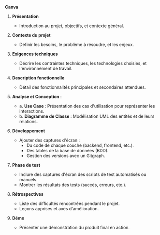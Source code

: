 **Canva**  
1. **Présentation**  
   - Introduction au projet, objectifs, et contexte général.  

2. **Contexte du projet**  
   - Définir les besoins, le problème à résoudre, et les enjeux.  

3. **Exigences techniques**  
   - Décrire les contraintes techniques, les technologies choisies, et l'environnement de travail.  

4. **Description fonctionnelle**  
   - Détail des fonctionnalités principales et secondaires attendues.  

5. **Analyse et Conception** :  
   - a. **Use Case** : Présentation des cas d'utilisation pour représenter les interactions.  
   - b. **Diagramme de Classe** : Modélisation UML des entités et de leurs relations.  

6. **Développement**  
   - Ajouter des captures d'écran :  
     - Du code de chaque couche (backend, frontend, etc.).  
     - Des tables de la base de données (BDD).  
     - Gestion des versions avec un Gitgraph.  

7. **Phase de test**  
   - Inclure des captures d'écran des scripts de test automatisés ou manuels.  
   - Montrer les résultats des tests (succès, erreurs, etc.).  

8. **Rétrospectives**  
   - Liste des difficultés rencontrées pendant le projet.  
   - Leçons apprises et axes d'amélioration.  

9. **Démo**  
   - Présenter une démonstration du produit final en action. 
